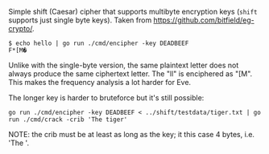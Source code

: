 Simple shift (Caesar) cipher that supports multibyte encryption keys (`shift` supports just single byte keys). Taken from https://github.com/bitfield/eg-crypto/.

```
$ echo hello | go run ./cmd/encipher -key DEADBEEF
F*[M�
```

Unlike with the single-byte version, the same plaintext letter does not always produce the same ciphertext letter. The "ll" is enciphered as "[M". This makes the frequency analysis a lot harder for Eve.

The longer key is harder to bruteforce but it's still possible:

```
go run ./cmd/encipher -key DEADBEEF < ../shift/testdata/tiger.txt | go run ./cmd/crack -crib 'The tiger'
```

NOTE: the crib must be at least as long as the key; it this case 4 bytes, i.e. 'The '.
